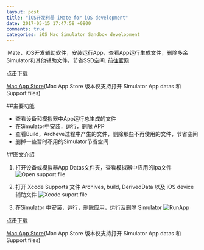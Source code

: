 ```yaml
---
layout: post
title: "iOS开发利器 iMate-for iOS development"
date: 2017-05-15 17:47:58 +0800
comments: true
categories: iOS Mac Simulator Sandbox development
---
```


iMate，iOS开发辅助软件，安装运行App，查看App运行生成文件，删除多余Simulator和其他辅助文件，节省SSD空间. [前往官网](http://imate.playstone.org)

[点击下载](https://dl.devmate.com/com.playstone.navvy/1.2.3/1501601992/iMate-1.2.3.dmg)

[Mac App Store](https://itunes.apple.com/cn/app/imate-for-ios-development/id1225021443?l=en&mt=12)(Mac App Store 版本仅支持打开 Simulator App datas 和 Support files) 


<!-- more -->

##主要功能
* 查看设备和模拟器中App运行总生成的文件
* 在Simulator中安装，运行，删除 APP
* 查看Build，Archeve过程中产生的文件，删除那些不再使用的文件，节省空间
* 删掉一些暂时不用的Simulator节省空间

##图文介绍

1. 打开设备或模拟器App Datas文件夹，查看模拟器中应用的ipa文件
![Open support file](http://opvt5owlm.bkt.clouddn.com/imate_app.jpg)

2. 打开 Xcode Supports 文件 Archives, build, DerivedData 以及 iOS device 辅助文件
![Xcode suport file](http://opvt5owlm.bkt.clouddn.com/imate_sim.jpg)

3. 在Simulator 中安装，运行，删除应用，运行及删除 Simulator
![RunApp](http://opvt5owlm.bkt.clouddn.com/imate_supports.jpg)



[点击下载](https://dl.devmate.com/com.playstone.navvy/1.2.3/1501601992/iMate-1.2.3.dmg)

[Mac App Store](https://itunes.apple.com/cn/app/imate-for-ios-development/id1225021443?l=en&mt=12)(Mac App Store 版本仅支持打开 Simulator App datas 和 Support files) 

